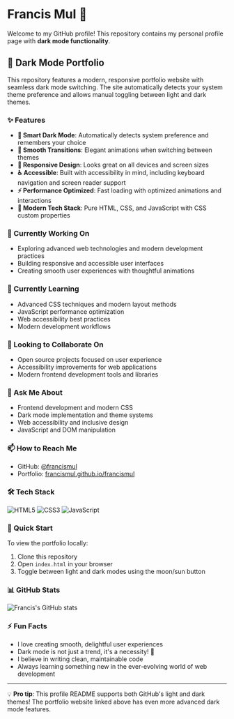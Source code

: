 # Francis Mul 👋

Welcome to my GitHub profile! This repository contains my personal profile page with **dark mode functionality**.

## 🌙 Dark Mode Portfolio

This repository features a modern, responsive portfolio website with seamless dark mode switching. The site automatically detects your system theme preference and allows manual toggling between light and dark themes.

### ✨ Features

- **🌙 Smart Dark Mode**: Automatically detects system preference and remembers your choice
- **🎨 Smooth Transitions**: Elegant animations when switching between themes
- **📱 Responsive Design**: Looks great on all devices and screen sizes
- **♿ Accessible**: Built with accessibility in mind, including keyboard navigation and screen reader support
- **⚡ Performance Optimized**: Fast loading with optimized animations and interactions
- **🔧 Modern Tech Stack**: Pure HTML, CSS, and JavaScript with CSS custom properties

### 🔭 Currently Working On
- Exploring advanced web technologies and modern development practices
- Building responsive and accessible user interfaces
- Creating smooth user experiences with thoughtful animations

### 🌱 Currently Learning
- Advanced CSS techniques and modern layout methods
- JavaScript performance optimization
- Web accessibility best practices
- Modern development workflows

### 👯 Looking to Collaborate On
- Open source projects focused on user experience
- Accessibility improvements for web applications
- Modern frontend development tools and libraries

### 💬 Ask Me About
- Frontend development and modern CSS
- Dark mode implementation and theme systems
- Web accessibility and inclusive design
- JavaScript and DOM manipulation

### 📫 How to Reach Me
- GitHub: [@francismul](https://github.com/francismul)
- Portfolio: [francismul.github.io/francismul](https://francismul.github.io/francismul)

### 🛠️ Tech Stack
![HTML5](https://img.shields.io/badge/HTML5-E34F26?style=flat-square&logo=html5&logoColor=white)
![CSS3](https://img.shields.io/badge/CSS3-1572B6?style=flat-square&logo=css3&logoColor=white)
![JavaScript](https://img.shields.io/badge/JavaScript-F7DF1E?style=flat-square&logo=javascript&logoColor=black)

### 🚀 Quick Start

To view the portfolio locally:

1. Clone this repository
2. Open `index.html` in your browser
3. Toggle between light and dark modes using the moon/sun button

### 📊 GitHub Stats

![Francis's GitHub stats](https://github-readme-stats.vercel.app/api?username=francismul&show_icons=true&theme=dark&hide_border=true)

### ⚡ Fun Facts
- I love creating smooth, delightful user experiences
- Dark mode is not just a trend, it's a necessity! 🌙
- I believe in writing clean, maintainable code
- Always learning something new in the ever-evolving world of web development

---

💡 **Pro tip**: This profile README supports both GitHub's light and dark themes! The portfolio website linked above has even more advanced dark mode features.